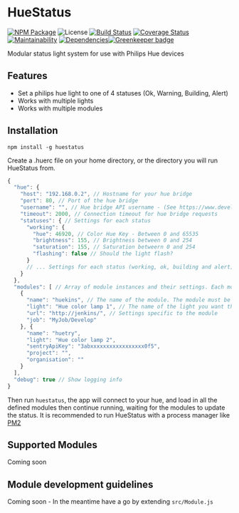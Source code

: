 # HueStatus

[![NPM Package](https://img.shields.io/npm/v/huestatus.svg?maxAge=2592000)](npmjs.com/package/huestatus) ![License](https://img.shields.io/npm/l/huestatus.svg) [![Build Status](https://travis-ci.org/APCOvernight/huestatus.svg?branch=master)](https://travis-ci.org/APCOvernight/huestatus) [![Coverage Status](https://coveralls.io/repos/github/APCOvernight/huestatus/badge.svg?branch=master)](https://coveralls.io/github/APCOvernight/huestatus?branch=master) [![Maintainability](	https://img.shields.io/codeclimate/maintainability/APCOvernight/huestatus.svg)](https://codeclimate.com/github/APCOvernight/huestatus/maintainability) 
[![Dependencies](https://img.shields.io/david/APCOvernight/huestatus.svg)](https://david-dm.org/APCOvernight/huestatus)[![Greenkeeper badge](https://badges.greenkeeper.io/APCOvernight/huestatus.svg)](https://greenkeeper.io/)

Modular status light system for use with Philips Hue devices

## Features
- Set a philips hue light to one of 4 statuses (Ok, Warning, Building, Alert)
- Works with multiple lights
- Works with multiple modules

## Installation

```
npm install -g huestatus
```

Create a .huerc file on your home directory, or the directory you will run HueStatus from. 

```js
{
  "hue": {
    "host": "192.168.0.2", // Hostname for your hue bridge
    "port": 80, // Port of the hue bridge
    "username": "", // Hue bridge API username - (See https://www.developers.meethue.com/documentation/getting-started)
    "timeout": 2000, // Connection timeout for hue bridge requests
    "statuses": { // Settings for each status
      "working": {
        "hue": 46920, // Color Hue Key - Between 0 and 65535
        "brightness": 155, // Brightness between 0 and 254
        "saturation": 155, // Saturation betweern 0 and 254
        "flashing": false // Should the light flash?
      }
      // ... Settings for each status (working, ok, building and alert) can be set separately
    }
  },
  "modules": [ // Array of module instances and their settings. Each module can be used again with different settings or a different light
    {
      "name": "huekins", // The name of the module. The module must be installed globally (i.e. npm i -g huekins)
      "light": "Hue color lamp 1", // The name of the light you want this module to control
      "url": "http://jenkins/", // Settings specific to the module
      "job": "MyJob/Develop"
    }, {
      "name": "huetry",
      "light": "Hue color lamp 2",
      "sentryApiKey": "3abxxxxxxxxxxxxxxxxx0f5",
      "project": "",
      "organisation": ""
    }
  ],
  "debug": true // Show logging info
}

```

Then run `huestatus`, the app will connect to your hue, and load in all the defined modules then continue running, waiting for the modules to update the status. It is recommended to run HueStatus with a process manager like [PM2](https://npmjs.org/package/pm2)

## Supported Modules

Coming soon


## Module development guidelines

Coming soon - In the meantime have a go by extending `src/Module.js`
